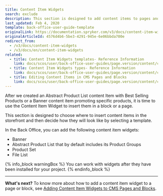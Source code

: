 ```yaml
---
title: Content Item Widgets
search: exclude
description: This section is designed to add content items to pages and blocks using the content item widgets in the Back Office.
last_updated: Feb 4, 2020
template: back-office-user-guide-template
originalLink: https://documentation.spryker.com/v3/docs/content-item-widgets
originalArticleId: 4576d4b6-5be3-4291-945e-6e06bbda700e
redirect_from:
  - /v3/docs/content-item-widgets
  - /v3/docs/en/content-item-widgets
related:
  - title: Content Item Widgets templates- Reference Information
    link: docs/scos/user/back-office-user-guides/page.version/content/content-items/references/content-item-widgets-templates-reference-information.html
  - title: Content Item Widgets types- Reference Information
    link: docs/scos/user/back-office-user-guides/page.version/content/content-items/references/content-item-widgets-types-reference-information.html
  - title: Editing Content Items in CMS Pages and Blocks
    link: docs/scos/user/back-office-user-guides/page.version/content/content-items/editing-content-items-in-cms-pages-and-blocks.html
---
```


After we created an Abstract Product List content Item with Best Selling Products or a Banner content item promoting specific products, it is time to use the Content Item Widget to insert them in a block or a page.

This section is designed to choose where to insert content items in the storefront and then decide how they will look like by selecting a template. 

In the Back Office, you can add the following content item widgets:

* Banner
* Abstract Product List that by default includes its Product Groups
* Product Set 
* File List

{% info_block warningBox %}
You can work with widgets after they have been installed for your project.
{% endinfo_block %}
***
**What's next?**
To know more about how to add a content item widget to a page or block, see [Adding Content Item Widgets to CMS Pages and Blocks](/docs/scos/user/back-office-user-guides/{{page.version}}/content-management/content-item-widgets/adding-content-item-widgets-to-pages-and-blocks.html).
